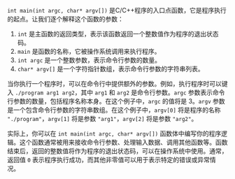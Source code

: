 `int main(int argc, char* argv[])` 是C/C++程序的入口点函数，它是程序执行的起点。让我们逐个解释这个函数的参数：

1. `int` 是主函数的返回类型，表示该函数返回一个整数值作为程序的退出状态码。
2. `main` 是函数的名称，它被操作系统调用来执行程序。
3. `int argc` 是一个整数参数，表示命令行参数的数量。
4. `char* argv[]` 是一个字符指针数组，表示命令行参数的字符串列表。

当你执行一个程序时，可以在命令行中提供额外的参数。例如，执行程序时可以键入 `./program arg1 arg2`，其中 `arg1` 和 `arg2` 是命令行参数。`argc` 参数表示命令行参数的数量，包括程序名称本身。在这个例子中，`argc` 的值将是 3。`argv` 参数是一个包含命令行参数的字符串数组。在这个例子中，`argv[0]` 将是程序的名称 `"./program"`，`argv[1]` 将是参数 `"arg1"`，`argv[2]` 将是参数 `"arg2"`。

实际上，你可以在 `int main(int argc, char* argv[])` 函数体中编写你的程序逻辑。这个函数通常被用来接收命令行参数、处理输入数据、调用其他函数等。函数结束后，返回的整数值将作为程序的退出状态码，可以在操作系统中使用。通常，返回值 `0` 表示程序执行成功，而其他非零值可以用于表示特定的错误或异常情况。



